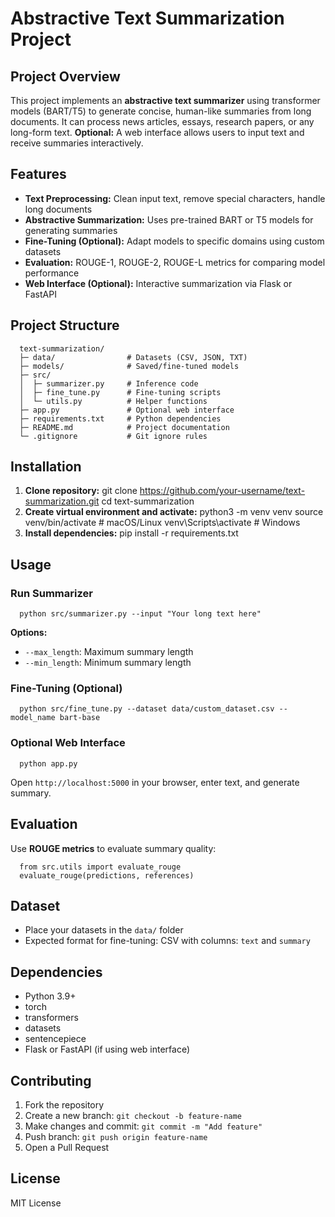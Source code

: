 
  # **Abstractive Text Summarization Project**

  ## **Project Overview**
  This project implements an **abstractive text summarizer** using transformer
  models (BART/T5) to generate concise, human-like summaries from long documents.
  It can process news articles, essays, research papers, or any long-form text.
  **Optional:** A web interface allows users to input text and receive summaries interactively.

  ## **Features**
  - **Text Preprocessing:** Clean input text, remove special characters, handle long documents
  - **Abstractive Summarization:** Uses pre-trained BART or T5 models for generating summaries
  - **Fine-Tuning (Optional):** Adapt models to specific domains using custom datasets
  - **Evaluation:** ROUGE-1, ROUGE-2, ROUGE-L metrics for comparing model performance
  - **Web Interface (Optional):** Interactive summarization via Flask or FastAPI

  ## **Project Structure**
      text-summarization/
      ├─ data/                # Datasets (CSV, JSON, TXT)
      ├─ models/              # Saved/fine-tuned models
      ├─ src/
      │  ├─ summarizer.py     # Inference code
      │  ├─ fine_tune.py      # Fine-tuning scripts
      │  └─ utils.py          # Helper functions
      ├─ app.py               # Optional web interface
      ├─ requirements.txt     # Python dependencies
      ├─ README.md            # Project documentation
      └─ .gitignore           # Git ignore rules

  ## **Installation**
  1. **Clone repository:**
      git clone https://github.com/your-username/text-summarization.git
      cd text-summarization
  2. **Create virtual environment and activate:**
      python3 -m venv venv
      source venv/bin/activate   # macOS/Linux
      venv\Scripts\activate      # Windows
  3. **Install dependencies:**
      pip install -r requirements.txt

  ## **Usage**

  ### **Run Summarizer**
      python src/summarizer.py --input "Your long text here"

  **Options:**
  - `--max_length`: Maximum summary length
  - `--min_length`: Minimum summary length

  ### **Fine-Tuning (Optional)**
      python src/fine_tune.py --dataset data/custom_dataset.csv --model_name bart-base

  ### **Optional Web Interface**
      python app.py

  Open `http://localhost:5000` in your browser, enter text, and generate summary.

  ## **Evaluation**
  Use **ROUGE metrics** to evaluate summary quality:

      from src.utils import evaluate_rouge
      evaluate_rouge(predictions, references)

  ## **Dataset**
  - Place your datasets in the `data/` folder
  - Expected format for fine-tuning: CSV with columns: `text` and `summary`

  ## **Dependencies**
  - Python 3.9+
  - torch
  - transformers
  - datasets
  - sentencepiece
  - Flask or FastAPI (if using web interface)

  ## **Contributing**
  1. Fork the repository
  2. Create a new branch: `git checkout -b feature-name`
  3. Make changes and commit: `git commit -m "Add feature"`
  4. Push branch: `git push origin feature-name`
  5. Open a Pull Request

  ## **License**
  MIT License
